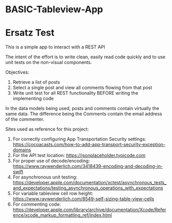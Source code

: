 # BASIC-Tableview-App
#  Ersatz Test

This is a simple app to interact with a REST API

The intent of the effort is to write clean, easily read code quickly and to use unit tests on the non-visual components.

Objectives:
1.  Retrieve a list of posts
2.  Select a single post and view all comments flowing from that post
3.  Write unit test for all REST functionality BEFORE writing the implementing code


In the data models being used,  posts and comments contain virtually the same data. The difference being the Comments contain the email address of the commenter.

Sites used as reference for this project:

1. For correctly configuring App Transportation Security settings: https://cocoacasts.com/how-to-add-app-transport-security-exception-domains
2. For the API test location: https://jsonplaceholder.typicode.com
3. For proper use of decode/encoding: https://www.raywenderlich.com/3418439-encoding-and-decoding-in-swift
4. For asynchronous unit testing: https://developer.apple.com/documentation/xctest/asynchronous_tests_and_expectations/testing_asynchronous_operations_with_expectations
5. For variable tableview cell row height: https://www.raywenderlich.com/8549-self-sizing-table-view-cells
6. For commenting code: https://developer.apple.com/library/archive/documentation/Xcode/Reference/xcode_markup_formatting_ref/index.html
